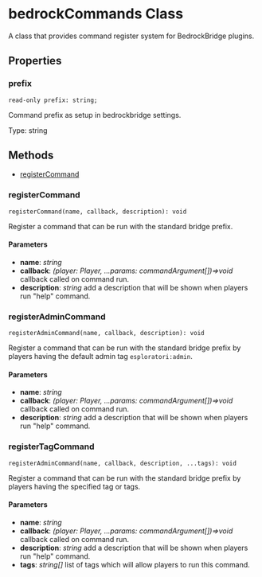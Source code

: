 # bedrockCommands Class

A class that provides command register system for BedrockBridge plugins.

## Properties

### **prefix**
`read-only prefix: string;`

Command prefix as setup in bedrockbridge settings.

Type: string


## Methods
- [registerCommand](#registerCommand)

### **registerCommand**
`
registerCommand(name, callback, description): void
`

Register a command that can be run with the standard bridge prefix.

#### **Parameters**
- **name**: *string*
- **callback**: *(player: Player, ...params: commandArgument[])=>void* callback called on command run.
- **description**: *string* add a description that will be shown when players run "help" command.

### **registerAdminCommand**
`
registerAdminCommand(name, callback, description): void
`

Register a command that can be run with the standard bridge prefix by players having the default admin tag `esploratori:admin`.

#### **Parameters**
- **name**: *string*
- **callback**: *(player: Player, ...params: commandArgument[])=>void* callback called on command run.
- **description**: *string* add a description that will be shown when players run "help" command.

### **registerTagCommand**
`
registerAdminCommand(name, callback, description, ...tags): void
`

Register a command that can be run with the standard bridge prefix by players having the specified tag or tags.

#### **Parameters**
- **name**: *string*
- **callback**: *(player: Player, ...params: commandArgument[])=>void* callback called on command run.
- **description**: *string* add a description that will be shown when players run "help" command.
- **tags**: *string[]* list of tags which will allow players to run this command.
